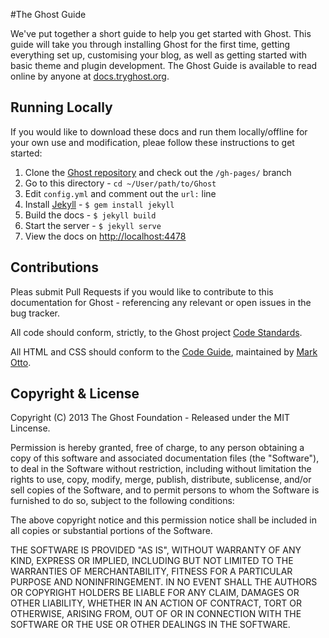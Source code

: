 #The Ghost Guide

We've put together a short guide to help you get started with Ghost. This guide will take you through installing Ghost for the first time, getting everything set up, customising your blog, as well as getting started with basic theme and plugin development. The Ghost Guide is available to read online by anyone at [docs.tryghost.org](http://docs.tryghost.org).

## Running Locally

If you would like to download these docs and run them locally/offline for your own use and modification, pleae follow these instructions to get started:

1. Clone the [Ghost repository](https://github.com/TryGhost/Ghost) and check out the `/gh-pages/` branch
2. Go to this directory - `cd ~/User/path/to/Ghost`
3. Edit `config.yml` and comment out the `url:` line
4. Install [Jekyll](http://jekyllrb.com) - `$ gem install jekyll`
5. Build the docs - `$ jekyll build`
6. Start the server - `$ jekyll serve`
7. View the docs on [http://localhost:4478](http://localhost:4478)

## Contributions

Pleas submit Pull Requests if you would like to contribute to this documentation for Ghost - referencing any relevant or open issues in the bug tracker.

All code should conform, strictly, to the Ghost project [Code Standards](https://github.com/TryGhost/Ghost/wiki/Code-standards).

All HTML and CSS should conform to the [Code Guide](http://github.com/mdo/code-guide), maintained by [Mark Otto](http://github.com/mdo).


## Copyright & License

Copyright (C) 2013 The Ghost Foundation - Released under the MIT Lincense.

Permission is hereby granted, free of charge, to any person obtaining a copy of this software and associated documentation files (the "Software"), to deal in the Software without restriction, including without limitation the rights to use, copy, modify, merge, publish, distribute, sublicense, and/or sell copies of the Software, and to permit persons to whom the Software is furnished to do so, subject to the following conditions:

The above copyright notice and this permission notice shall be included in all copies or substantial portions of the Software.

THE SOFTWARE IS PROVIDED "AS IS", WITHOUT WARRANTY OF ANY KIND, EXPRESS OR IMPLIED, INCLUDING BUT NOT LIMITED TO THE WARRANTIES OF MERCHANTABILITY, FITNESS FOR A PARTICULAR PURPOSE AND
NONINFRINGEMENT. IN NO EVENT SHALL THE AUTHORS OR COPYRIGHT HOLDERS BE LIABLE FOR ANY CLAIM, DAMAGES OR OTHER LIABILITY, WHETHER IN AN ACTION OF CONTRACT, TORT OR OTHERWISE, ARISING FROM, OUT OF OR IN CONNECTION WITH THE SOFTWARE OR THE USE OR OTHER DEALINGS IN THE SOFTWARE.